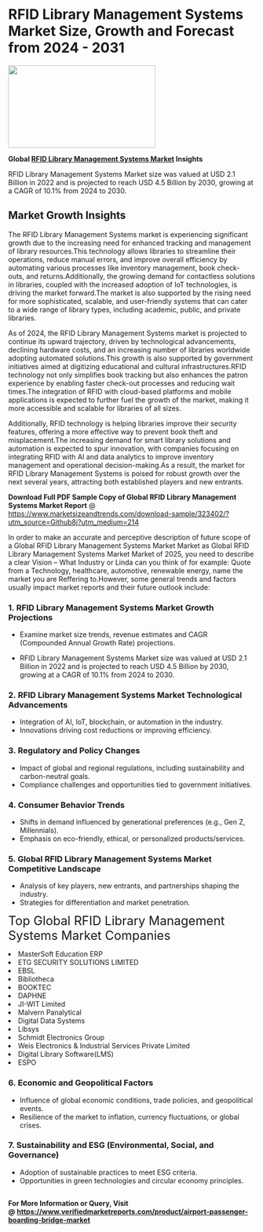 <H1>RFID Library Management Systems Market Size, Growth and Forecast from 2024 - 2031</H1><img class="aligncenter size-medium wp-image-584254" src="https://thirdeyenews.in/wp-content/uploads/2024/09/Global-Market-Research-300x168.jpeg" alt="" width="300" height="168" /><p><strong>Global&nbsp;<a href="https://www.marketsizeandtrends.com/download-sample/323402/?utm_source=Github8j?utm_medium=214">RFID Library Management Systems Market</a> Insights</strong></p><p>RFID Library Management Systems Market size was valued at USD 2.1 Billion in 2022 and is projected to reach USD 4.5 Billion by 2030, growing at a CAGR of 10.1% from 2024 to 2030.</p><p><h2>Market Growth Insights</h2> <p>The RFID Library Management Systems market is experiencing significant growth due to the increasing need for enhanced tracking and management of library resources.This technology allows libraries to streamline their operations, reduce manual errors, and improve overall efficiency by automating various processes like inventory management, book check-outs, and returns.Additionally, the growing demand for contactless solutions in libraries, coupled with the increased adoption of IoT technologies, is driving the market forward.The market is also supported by the rising need for more sophisticated, scalable, and user-friendly systems that can cater to a wide range of library types, including academic, public, and private libraries.</p> <p>As of 2024, the RFID Library Management Systems market is projected to continue its upward trajectory, driven by technological advancements, declining hardware costs, and an increasing number of libraries worldwide adopting automated solutions.This growth is also supported by government initiatives aimed at digitizing educational and cultural infrastructures.RFID technology not only simplifies book tracking but also enhances the patron experience by enabling faster check-out processes and reducing wait times.The integration of RFID with cloud-based platforms and mobile applications is expected to further fuel the growth of the market, making it more accessible and scalable for libraries of all sizes.</p> <p>Additionally, RFID technology is helping libraries improve their security features, offering a more effective way to prevent book theft and misplacement.The increasing demand for smart library solutions and automation is expected to spur innovation, with companies focusing on integrating RFID with AI and data analytics to improve inventory management and operational decision-making.As a result, the market for RFID Library Management Systems is poised for robust growth over the next several years, attracting both established players and new entrants.</p> <p><span class=""><strong>Download Full PDF Sample Copy of Global RFID Library Management Systems Market Report</strong> @ <a href="https://www.marketsizeandtrends.com/download-sample/323402/?utm_source=Github8j?utm_medium=214" target="_blank">https://www.marketsizeandtrends.com/download-sample/323402/?utm_source=Github8j?utm_medium=214</a></span></p><p>In order to make an accurate and perceptive description of future scope of a Global&nbsp;RFID Library Management Systems Market Market as Global&nbsp;RFID Library Management Systems Market Market of 2025, you need to describe a clear Vision &ndash; What Industry or Linda can you think of for example: Quote from a Technology, healthcare, automotive, renewable energy, name the market you are Reffering to.However, some general trends and factors usually impact market reports and their future outlook include:</p><h3>1.&nbsp;<strong>RFID Library Management Systems Market Growth Projections</strong></h3><ul><li>Examine market size trends, revenue estimates and CAGR (Compounded Annual Growth Rate) projections.</li><li><p>RFID Library Management Systems Market size was valued at USD 2.1 Billion in 2022 and is projected to reach USD 4.5 Billion by 2030, growing at a CAGR of 10.1% from 2024 to 2030.</p></li></ul><h3>2.&nbsp;<strong>RFID Library Management Systems Market Technological Advancements</strong></h3><ul><li>Integration of AI, IoT, blockchain, or automation in the industry.</li><li>Innovations driving cost reductions or improving efficiency.</li></ul><h3>3.&nbsp;<strong>Regulatory and Policy Changes</strong></h3><ul><li>Impact of global and regional regulations, including sustainability and carbon-neutral goals.</li><li>Compliance challenges and opportunities tied to government initiatives.</li></ul><h3>4.&nbsp;<strong>Consumer Behavior Trends</strong></h3><ul><li>Shifts in demand influenced by generational preferences (e.g., Gen Z, Millennials).</li><li>Emphasis on eco-friendly, ethical, or personalized products/services.</li></ul><h3>5.&nbsp;<strong>Global RFID Library Management Systems Market Competitive Landscape</strong></h3><ul><li>Analysis of key players, new entrants, and partnerships shaping the industry.</li><li>Strategies for differentiation and market penetration.</li></ul><p data-pm-slice="1 1 []"><span style="color: inherit; font-family: inherit; font-size: 25px;">Top Global RFID Library Management Systems Market Companies</span></p><div class="" data-test-id=""><p><li>MasterSoft Education ERP</li><li> ETG SECURITY SOLUTIONS LIMITED</li><li> EBSL</li><li> Bibliotheca</li><li> BOOKTEC</li><li> DAPHNE</li><li> JI-WIT Limited</li><li> Malvern Panalytical</li><li> Digital Data Systems</li><li> Libsys</li><li> Schmidt Electronics Group</li><li> Weis Electronics & Industrial Services Private Limited</li><li> Digital Library Software(LMS)</li><li> ESPO</li></p></div><h3>6.&nbsp;<strong>Economic and Geopolitical Factors</strong></h3><ul><li>Influence of global economic conditions, trade policies, and geopolitical events.</li><li>Resilience of the market to inflation, currency fluctuations, or global crises.</li></ul><h3>7.&nbsp;<strong>Sustainability and ESG (Environmental, Social, and Governance)</strong></h3><ul><li>Adoption of sustainable practices to meet ESG criteria.</li><li>Opportunities in green technologies and circular economy principles.</li></ul><h2><strong style="font-size: 14px;">For More Information or Query, Visit @&nbsp;</strong><a style="background-color: #ffffff; font-size: 14px;" href="https://www.marketsizeandtrends.com/report/rfid-library-management-systems-market/" target="_blank">https://www.verifiedmarketreports.com/product/airport-passenger-boarding-bridge-market</a></h2>